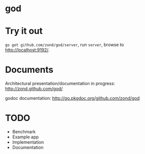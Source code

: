god
===

# Try it out

<code>go get github.com/zond/god/server</code>, run <code>server</code>, browse to <a href="http://localhost:9192/">http://localhost:9192/</a>.

# Documents

Architectural presentation/documentation in progress: http://zond.github.com/god/

godoc documentation: http://go.pkgdoc.org/github.com/zond/god

# TODO

* Benchmark
* Example app
 * Implementation
 * Documentation
